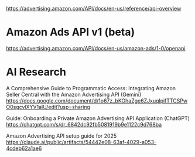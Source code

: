 <!-- @format -->

https://advertising.amazon.com/API/docs/en-us/reference/api-overview

# Amazon Ads API v1 (beta)

https://advertising.amazon.com/API/docs/en-us/amazon-ads/1-0/openapi

# AI Research

A Comprehensive Guide to Programmatic Access: Integrating Amazon Seller Central with the Amazon Advertising API (Gemini)
https://docs.google.com/document/d/1o67z_bKOhaZge6ZJxuqlpifTTCSPwO0sgcvlXYV1alU/edit?usp=sharing

Guide: Onboarding a Private Amazon Advertising API Application (ChatGPT)
https://chatgpt.com/s/dr_6842dc92fb5081919b9e1122c9d768ba

Amazon Advertising API setup guide for 2025
https://claude.ai/public/artifacts/54442e08-63af-4029-a053-4cdeb62a1ae6
